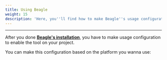 ```yaml
---
title: Using Beagle
weight: 15
description: 'Here, you''ll find how to make Beagle''s usage configuration for your project.'
---
```


---

After you done [**Beagle's installation**](/docs/get-started/installing-beagle/), you have to make usage configuration to enable the tool on your project. 

You can make this configuration based on the platform you wanna use:
